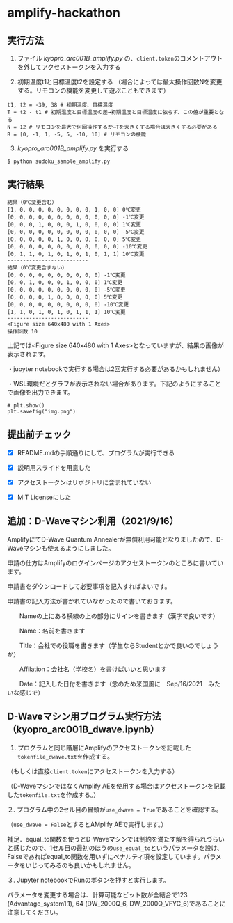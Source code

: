 # amplify-hackathon

## 実行方法

1. ファイル *kyopro_arc001B_amplify.py* の、`client.token`のコメントアウトを外してアクセストークンを入力する

2. 初期温度t1と目標温度t2を設定する
（場合によっては最大操作回数Nを変更する。リモコンの機能を変更して遊ぶこともできます）
```shell
t1, t2 = -39, 38 # 初期温度、目標温度
T = t2 - t1 # 初期温度と目標温度の差→初期温度と目標温度に依らず、この値が重要となる
N = 12 # リモコンを最大で何回操作するか→Tを大きくする場合は大きくする必要がある
R = [0, -1, 1, -5, 5, -10, 10] # リモコンの機能
```

3. *kyopro_arc001B_amplify.py* を実行する
```shell
$ python sudoku_sample_amplify.py
```

## 実行結果

```
結果（0℃変更含む）
[1, 0, 0, 0, 0, 0, 0, 0, 0, 1, 0, 0] 0℃変更
[0, 0, 0, 0, 0, 0, 0, 0, 0, 0, 0, 0] -1℃変更
[0, 0, 0, 1, 0, 0, 0, 1, 0, 0, 0, 0] 1℃変更
[0, 0, 0, 0, 0, 0, 0, 0, 0, 0, 0, 0] -5℃変更
[0, 0, 0, 0, 0, 1, 0, 0, 0, 0, 0, 0] 5℃変更
[0, 0, 0, 0, 0, 0, 0, 0, 0, 0, 0, 0] -10℃変更
[0, 1, 1, 0, 1, 0, 1, 0, 1, 0, 1, 1] 10℃変更
--------------------------
結果（0℃変更含まない）
[0, 0, 0, 0, 0, 0, 0, 0, 0, 0] -1℃変更
[0, 0, 1, 0, 0, 0, 1, 0, 0, 0] 1℃変更
[0, 0, 0, 0, 0, 0, 0, 0, 0, 0] -5℃変更
[0, 0, 0, 0, 1, 0, 0, 0, 0, 0] 5℃変更
[0, 0, 0, 0, 0, 0, 0, 0, 0, 0] -10℃変更
[1, 1, 0, 1, 0, 1, 0, 1, 1, 1] 10℃変更
--------------------------
<Figure size 640x480 with 1 Axes>
操作回数 10
```

上記では<Figure size 640x480 with 1 Axes>となっていますが、結果の画像が表示されます。

・jupyter notebookで実行する場合は2回実行する必要があるかもしれません）

・WSL環境だとグラフが表示されない場合があります。下記のようにすることで画像を出力できます。

```
# plt.show()
plt.savefig("img.png")
```



## 提出前チェック


- [x] README.mdの手順通りにして、プログラムが実行できる
- [x] 説明用スライドを用意した 
- [x] アクセストークンはリポジトリに含まれていない
- [x] MIT Licenseにした



## 追加：D-Waveマシン利用（2021/9/16）

AmplifyにてD-Wave Quantum Annealerが無償利用可能となりましたので、D-Waveマシンも使えるようにしました。

申請の仕方はAmplifyのログインページのアクセストークンのところに書いています。

申請書をダウンロードして必要事項を記入すればよいです。

申請書の記入方法が書かれていなかったので書いておきます。

　　Nameの上にある横線の上の部分にサインを書きます（漢字で良いです）

　　Name：名前を書きます

　　Title：会社での役職を書きます（学生ならStudentとかで良いのでしょうか）

　　Affilation：会社名（学校名）を書けばいいと思います

　　Date：記入した日付を書きます（念のため米国風に　Sep/16/2021　みたいな感じで）
  

## D-Waveマシン用プログラム実行方法（kyopro_arc001B_dwave.ipynb）

1. プログラムと同じ階層にAmplifyのアクセストークンを記載した`tokenfile_dwave.txt`を作成する。

（もしくは直接`client.token`にアクセストークンを入力する）

（D-WaveマシンではなくAmplify AEを使用する場合はアクセストークンを記載した`tokenfile.txt`を作成する。）


２. プログラム中の2セル目の冒頭が`use_dwave = True`であることを確認する。

（`use_dwave = False`とするとAMplify AEで実行します。）


補足．equal_to関数を使うとD-Waveマシンでは制約を満たす解を得られづらいと感じたので、1セル目の最初のほうの`use_equal_to`というパラメータを設け、Falseであればequal_to関数を用いずにペナルティ項を設定しています。パラメータをいじってみるのも良いかもしれません。


３. Jupyter notebookでRunのボタンを押すと実行します。

パラメータを変更する場合は、計算可能なビット数が全結合で123 (Advantage_system1.1), 64 (DW_2000Q_6, DW_2000Q_VFYC_6)であることに注意してください。
